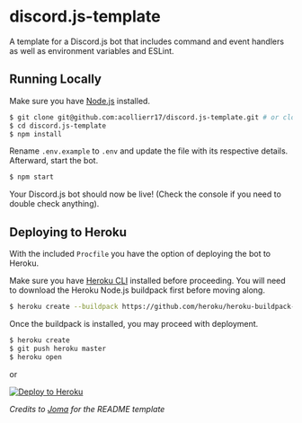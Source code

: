 # discord.js-template
A template for a Discord.js bot that includes command and event handlers as well as environment variables and ESLint.

## Running Locally
Make sure you have [Node.js](http://nodejs.org/) installed.
```bash
$ git clone git@github.com:acollierr17/discord.js-template.git # or clone your own fork
$ cd discord.js-template
$ npm install
```
Rename `.env.example` to `.env` and update the file with its respective details. Afterward, start the bot.
```bash
$ npm start
```
Your Discord.js bot should now be live! (Check the console if you need to double check anything).

## Deploying to Heroku
With the included `Procfile` you have the option of deploying the bot to Heroku.

Make sure you have [Heroku CLI](https://cli.heroku.com/) installed before proceeding. You will need to download the Heroku Node.js buildpack first before moving along.
```bash
$ heroku create --buildpack https://github.com/heroku/heroku-buildpack-nodejs.git
```
Once the buildpack is installed, you may proceed with deployment.
```bash
$ heroku create
$ git push heroku master
$ heroku open
```
or

[![Deploy to Heroku](https://www.herokucdn.com/deploy/button.png)](https://heroku.com/deploy)

*Credits to [Joma](https://github.com/jomaoppa) for the README template*